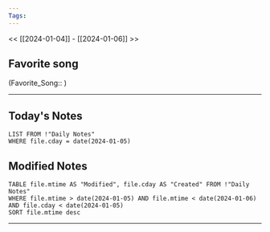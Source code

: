 ```yaml
---
Tags:
---
```

<< [[2024-01-04]] - [[2024-01-06]] >>
## Favorite song
(Favorite_Song:: )

___
## Today's Notes
```dataview
LIST FROM !"Daily Notes"
WHERE file.cday = date(2024-01-05)
```
## Modified Notes
```dataview
TABLE file.mtime AS "Modified", file.cday AS "Created" FROM !"Daily Notes" 
WHERE file.mtime > date(2024-01-05) AND file.mtime < date(2024-01-06) AND file.cday < date(2024-01-05)
SORT file.mtime desc
```
___
